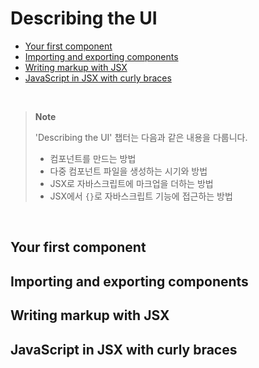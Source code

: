 # Describing the UI

- [Your first component](#your-first-component)
- [Importing and exporting components](#importing-and-exporting-components)
- [Writing markup with JSX](#writing-markup-with-jsx)
- [JavaScript in JSX with curly braces](#javascript-in-jsx-with-curly-braces)

<br />

> **Note**
>
> 'Describing the UI' 챕터는 다음과 같은 내용을 다룹니다.
>
> - 컴포넌트를 만드는 방법
> - 다중 컴포넌트 파일을 생성하는 시기와 방법
> - JSX로 자바스크립트에 마크업을 더하는 방법
> - JSX에서 `{}`로 자바스크립트 기능에 접근하는 방법

<br />

## Your first component

## Importing and exporting components

## Writing markup with JSX

## JavaScript in JSX with curly braces
